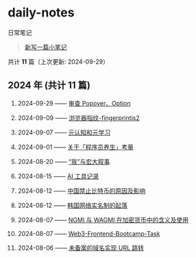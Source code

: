 # daily-notes

日常笔记

> [新写一篇小笔记](https://github.com/whisper-xiang/daily-notes/issues/new)

共计 **11** 篇（上次更新: 2024-09-29）

## 2024 年 (共计 11 篇)

1. 2024-09-29 —— [审查 Popover、Option](https://github.com/whisper-xiang/daily-notes/issues/32)

2. 2024-09-09 —— [浏览器指纹-fingerprintjs2](https://github.com/whisper-xiang/daily-notes/issues/31)

3. 2024-09-07 —— [元认知和元学习](https://github.com/whisper-xiang/daily-notes/issues/30)

4. 2024-09-01 —— [关于「程序员养生」考量](https://github.com/whisper-xiang/daily-notes/issues/29)

5. 2024-08-20 —— [“我”与宏大叙事](https://github.com/whisper-xiang/daily-notes/issues/28)

6. 2024-08-15 —— [AI 工具记录](https://github.com/whisper-xiang/daily-notes/issues/27)

7. 2024-08-12 —— [中国禁止比特币的原因及影响](https://github.com/whisper-xiang/daily-notes/issues/26)

8. 2024-08-12 —— [韩国网络实名制的起落](https://github.com/whisper-xiang/daily-notes/issues/25)

9. 2024-08-07 —— [NGMI 与 WAGMI 在加密货币中的含义及使用](https://github.com/whisper-xiang/daily-notes/issues/24)

10. 2024-08-07 —— [Web3-Frontend-Bootcamp-Task](https://github.com/whisper-xiang/daily-notes/issues/23)

11. 2024-08-06 —— [未备案的域名实现 URL 跳转](https://github.com/whisper-xiang/daily-notes/issues/18)
